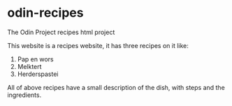 # odin-recipes
The Odin Project recipes html project

This website is a recipes website, it has three recipes on it like:
1) Pap en wors
2) Melktert
3) Herderspastei

All of above recipes have a small description of the dish, with
steps and the ingredients.
